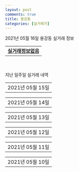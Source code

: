 ```yaml
---
layout: post
comments: true
title: 용강동
categories: [실거래가]
---
```


2021년 05월 16일 용강동 실거래 정보

<table>
  <tr>
    <td colspan="4" style="font-weight: bold;"><a href="https://search.naver.com/search.naver?query=실거래정보없음">실거래정보없음</a></td>
  </tr>
    
</table>
    
<div style="margin-top: 50px; margin-bottom: 13px">지난 일주일 실거래 내역</div>

  <table style="width: 100%; margin-bottom: 1px">
      <tr class="header">
        <td>2021년 05월 15일</td>
      </tr>
      <tr class="child" style="display: none">
        <td>
            
        <table>
          <tr>
            <td colspan="4" style="font-weight: bold;"><a href="https://search.naver.com/search.naver?query=사천 용강동 서희스타힐스">사천 용강동 서희스타힐스</a></td>
          </tr>

          <tr>
            <td>전매</td>
            <td>8층</td>
            <td>84.978㎡</td>
            <td>계약일 2021-05-14</td>
          </tr>
          <tr>
            <td colspan="4">26,435</td>
          </tr>
    
        </table>
    
        </td>
      </tr>
  </table>
    
  <table style="width: 100%; margin-bottom: 1px">
      <tr class="header">
        <td>2021년 05월 14일</td>
      </tr>
      <tr class="child" style="display: none">
        <td>
            
        <table>
          <tr>
            <td colspan="4" style="font-weight: bold;"><a href="https://search.naver.com/search.naver?query=용강주공1차">용강주공1차</a></td>
          </tr>

          <tr>
            <td>매매</td>
            <td>9층</td>
            <td>49.85㎡</td>
            <td>계약일 2021-05-09</td>
          </tr>
          <tr>
            <td colspan="4">8,400<br>기존최고가 8,400</td>
          </tr>
    
          <tr>
            <td>매매</td>
            <td>3층</td>
            <td>49.85㎡</td>
            <td>계약일 2021-04-29</td>
          </tr>
          <tr>
            <td colspan="4">7,700<br>기존최고가 7,700</td>
          </tr>
    
        </table>
        <table style="margin-top: 5px">
          <tr>
            <td colspan="4" style="font-weight: bold;"><a href="https://search.naver.com/search.naver?query=사천 용강동 서희스타힐스">사천 용강동 서희스타힐스</a></td>
          </tr>
    
          <tr>
            <td>전매</td>
            <td>10층</td>
            <td>84.978㎡</td>
            <td>계약일 2021-03-12</td>
          </tr>
          <tr>
            <td colspan="4">27,935</td>
          </tr>
    
          <tr>
            <td>전매</td>
            <td>11층</td>
            <td>84.978㎡</td>
            <td>계약일 2021-03-31</td>
          </tr>
          <tr>
            <td colspan="4">27,935</td>
          </tr>
    
          <tr>
            <td>전매</td>
            <td>6층</td>
            <td>84.978㎡</td>
            <td>계약일 2021-03-29</td>
          </tr>
          <tr>
            <td colspan="4">26,545</td>
          </tr>
    
          <tr>
            <td>전매</td>
            <td>14층</td>
            <td>84.978㎡</td>
            <td>계약일 2021-03-03</td>
          </tr>
          <tr>
            <td colspan="4">26,435</td>
          </tr>
    
          <tr>
            <td>전매</td>
            <td>11층</td>
            <td>84.978㎡</td>
            <td>계약일 2021-03-16</td>
          </tr>
          <tr>
            <td colspan="4">26,435</td>
          </tr>
    
          <tr>
            <td>전매</td>
            <td>10층</td>
            <td>84.978㎡</td>
            <td>계약일 2021-03-16</td>
          </tr>
          <tr>
            <td colspan="4">26,435</td>
          </tr>
    
          <tr>
            <td>전매</td>
            <td>5층</td>
            <td>84.978㎡</td>
            <td>계약일 2021-03-25</td>
          </tr>
          <tr>
            <td colspan="4">25,905</td>
          </tr>
    
          <tr>
            <td>전매</td>
            <td>13층</td>
            <td>74.49㎡</td>
            <td>계약일 2021-04-04</td>
          </tr>
          <tr>
            <td colspan="4">23,515</td>
          </tr>
    
          <tr>
            <td>전매</td>
            <td>8층</td>
            <td>74.49㎡</td>
            <td>계약일 2021-03-11</td>
          </tr>
          <tr>
            <td colspan="4">23,415</td>
          </tr>
    
          <tr>
            <td>전매</td>
            <td>16층</td>
            <td>74.49㎡</td>
            <td>계약일 2021-03-29</td>
          </tr>
          <tr>
            <td colspan="4">23,415</td>
          </tr>
    
          <tr>
            <td>전매</td>
            <td>18층</td>
            <td>64.683㎡</td>
            <td>계약일 2021-03-27</td>
          </tr>
          <tr>
            <td colspan="4">20,613</td>
          </tr>
    
          <tr>
            <td>전매</td>
            <td>11층</td>
            <td>64.683㎡</td>
            <td>계약일 2021-04-14</td>
          </tr>
          <tr>
            <td colspan="4">20,313</td>
          </tr>
    
        </table>
    
        </td>
      </tr>
  </table>
    
  <table style="width: 100%; margin-bottom: 1px">
      <tr class="header">
        <td>2021년 05월 13일</td>
      </tr>
      <tr class="child" style="display: none">
        <td>
            
        <table>
          <tr>
            <td colspan="4" style="font-weight: bold;"><a href="https://search.naver.com/search.naver?query=사천 용강동 서희스타힐스">사천 용강동 서희스타힐스</a></td>
          </tr>

          <tr>
            <td>전매</td>
            <td>9층</td>
            <td>74.784㎡</td>
            <td>계약일 2021-04-01</td>
          </tr>
          <tr>
            <td colspan="4">23,377</td>
          </tr>
    
        </table>
    
        </td>
      </tr>
  </table>
    
  <table style="width: 100%; margin-bottom: 1px">
      <tr class="header">
        <td>2021년 05월 12일</td>
      </tr>
      <tr class="child" style="display: none">
        <td>
            
        <table>
          <tr>
            <td colspan="4" style="font-weight: bold;"><a href="https://search.naver.com/search.naver?query=실거래정보없음">실거래정보없음</a></td>
          </tr>

        </table>
    
        </td>
      </tr>
  </table>
    
  <table style="width: 100%; margin-bottom: 1px">
      <tr class="header">
        <td>2021년 05월 11일</td>
      </tr>
      <tr class="child" style="display: none">
        <td>
            
        <table>
          <tr>
            <td colspan="4" style="font-weight: bold;"><a href="https://search.naver.com/search.naver?query=용강주공1차">용강주공1차</a></td>
          </tr>

          <tr>
            <td>매매</td>
            <td>2층</td>
            <td>49.85㎡</td>
            <td>계약일 2021-05-09</td>
          </tr>
          <tr>
            <td colspan="4">7,100<br>기존최고가 7,100</td>
          </tr>
    
        </table>
    
        </td>
      </tr>
  </table>
    
  <table style="width: 100%; margin-bottom: 1px">
      <tr class="header">
        <td>2021년 05월 10일</td>
      </tr>
      <tr class="child" style="display: none">
        <td>
            
        <table>
          <tr>
            <td colspan="4" style="font-weight: bold;"><a href="https://search.naver.com/search.naver?query=실거래정보없음">실거래정보없음</a></td>
          </tr>

        </table>
    
        </td>
      </tr>
  </table>
    

